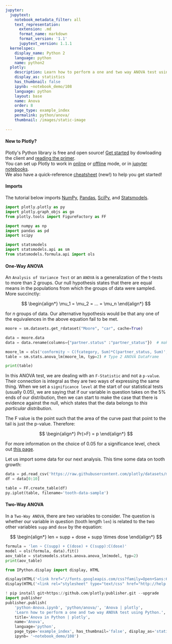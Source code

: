 ```yaml
---
jupyter:
  jupytext:
    notebook_metadata_filter: all
    text_representation:
      extension: .md
      format_name: markdown
      format_version: '1.1'
      jupytext_version: 1.1.1
  kernelspec:
    display_name: Python 2
    language: python
    name: python2
  plotly:
    description: Learn how to perform a one and two way ANOVA test using Python.
    display_as: statistics
    has_thumbnail: false
    ipynb: ~notebook_demo/108
    language: python
    layout: base
    name: Anova
    order: 8
    page_type: example_index
    permalink: python/anova/
    thumbnail: /images/static-image
    
---
```


#### New to Plotly?
Plotly's Python library is free and open source! [Get started](https://plot.ly/python/getting-started/) by dowloading the client and [reading the primer](https://plot.ly/python/getting-started/).
<br>You can set up Plotly to work in [online](https://plot.ly/python/getting-started/#initialization-for-online-plotting) or [offline](https://plot.ly/python/getting-started/#initialization-for-offline-plotting) mode, or in [jupyter notebooks](https://plot.ly/python/getting-started/#start-plotting-online).
<br>We also have a quick-reference [cheatsheet](https://images.plot.ly/plotly-documentation/images/python_cheat_sheet.pdf) (new!) to help you get started!


#### Imports
The tutorial below imports [NumPy](http://www.numpy.org/), [Pandas](https://plot.ly/pandas/intro-to-pandas-tutorial/), [SciPy](https://www.scipy.org/), and [Statsmodels](http://statsmodels.sourceforge.net/stable/).

```python
import plotly.plotly as py
import plotly.graph_objs as go
from plotly.tools import FigureFactory as FF

import numpy as np
import pandas as pd
import scipy

import statsmodels
import statsmodels.api as sm
from statsmodels.formula.api import ols
```

#### One-Way ANOVA


An `Analysis of Variance Test` or an `ANOVA` is a generalization of the t-tests to more than 2 groups. Our null hypothesis states that there are equal means in the populations from which the groups of data were sampled. More succinctly:

$$
\begin{align*}
\mu_1 = \mu_2 = ... = \mu_n
\end{align*}
$$

for $n$ groups of data. Our alternative hypothesis would be that any one of the equivalences in the above equation fail to be met.

```python
moore = sm.datasets.get_rdataset("Moore", "car", cache=True)

data = moore.data
data = data.rename(columns={"partner.status" :"partner_status"})  # make name pythonic

moore_lm = ols('conformity ~ C(fcategory, Sum)*C(partner_status, Sum)', data=data).fit()
table = sm.stats.anova_lm(moore_lm, typ=2) # Type 2 ANOVA DataFrame

print(table)
```

In this ANOVA test, we are dealing with an `F-Statistic` and not a `p-value`. Their connection is integral as they are two ways of expressing the same thing. When we set a `significance level` at the start of our statistical tests (usually 0.05), we are saying that if our variable in question takes on the 5% ends of our distribution, then we can start to make the case that there is evidence against the null, which states that the data belongs to _this particular distribution_.

The F value is the point such that the area of the curve past that point to the tail is just the p-value. Therefore:

$$
\begin{align*}
Pr(>F) = p
\end{align*}
$$

For more information on the choice of 0.05 for a significance level, check out [this page](http://www.investopedia.com/exam-guide/cfa-level-1/quantitative-methods/hypothesis-testing.asp).


Let us import some data for our next analysis. This time some data on tooth growth:

```python
data = pd.read_csv('https://raw.githubusercontent.com/plotly/datasets/master/tooth_growth_csv')
df = data[0:10]

table = FF.create_table(df)
py.iplot(table, filename='tooth-data-sample')
```

#### Two-Way ANOVA


In a `Two-Way ANOVA`, there are two variables to consider. The question is whether our variable in question (tooth length `len`) is related to the two other variables `supp` and `dose` by the equation:

$$
\begin{align*}
len = supp + dose + supp \times dose
\end{align*}
$$

```python
formula = 'len ~ C(supp) + C(dose) + C(supp):C(dose)'
model = ols(formula, data).fit()
aov_table = statsmodels.stats.anova.anova_lm(model, typ=2)
print(aov_table)
```

```python
from IPython.display import display, HTML

display(HTML('<link href="//fonts.googleapis.com/css?family=Open+Sans:600,400,300,200|Inconsolata|Ubuntu+Mono:400,700" rel="stylesheet" type="text/css" />'))
display(HTML('<link rel="stylesheet" type="text/css" href="http://help.plot.ly/documentation/all_static/css/ipython-notebook-custom.css">'))

! pip install git+https://github.com/plotly/publisher.git --upgrade
import publisher
publisher.publish(
    'python-Anova.ipynb', 'python/anova/', 'Anova | plotly',
    'Learn how to perform a one and two way ANOVA test using Python.',
    title='Anova in Python | plotly',
    name='Anova',
    language='python',
    page_type='example_index', has_thumbnail='false', display_as='statistics', order=8,
    ipynb= '~notebook_demo/108')
```

```python

```
